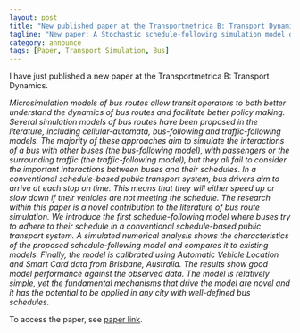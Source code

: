 ```yaml
---
layout: post
title: "New published paper at the Transportmetrica B: Transport Dynamics"
tagline: "New paper: A Stochastic schedule-following simulation model of bus route - by myself, Dong Ngoduy, Nick Malleson and Edward Chung"
category: announce
tags: [Paper, Transport Simulation, Bus]
---
```


I have just published a new paper at the Transportmetrica B: Transport Dynamics.


_Microsimulation models of bus routes allow transit operators to both better understand the dynamics of bus routes and facilitate better policy making. Several simulation models of bus routes have been proposed in the literature, including cellular-automata, bus-following and traffic-following models. The majority of these approaches aim to simulate the interactions of a bus with other buses (the bus-following model), with passengers or the surrounding traffic (the traffic-following model), but they all fail to consider the important interactions between buses and their schedules. In a conventional schedule-based public transport system, bus drivers aim to arrive at each stop on time. This means that they will either speed up or slow down if their vehicles are not meeting the schedule. The research within this paper is a novel contribution to the literature of bus route simulation. We introduce the first schedule-following model where buses try to adhere to their schedule in a conventional schedule-based public transport system. A simulated numerical analysis shows the characteristics of the proposed schedule-following model and compares it to existing models. Finally, the model is calibrated using Automatic Vehicle Location and Smart Card data from Brisbane, Australia. The results show good model performance against the observed data. The model is relatively simple, yet the fundamental mechanisms that drive the model are novel and it has the potential to be applied in any city with well-defined bus schedules._

To access the paper, see [paper link](https://www.tandfonline.com/doi/abs/10.1080/21680566.2019.1670118?journalCode=ttrb20).
